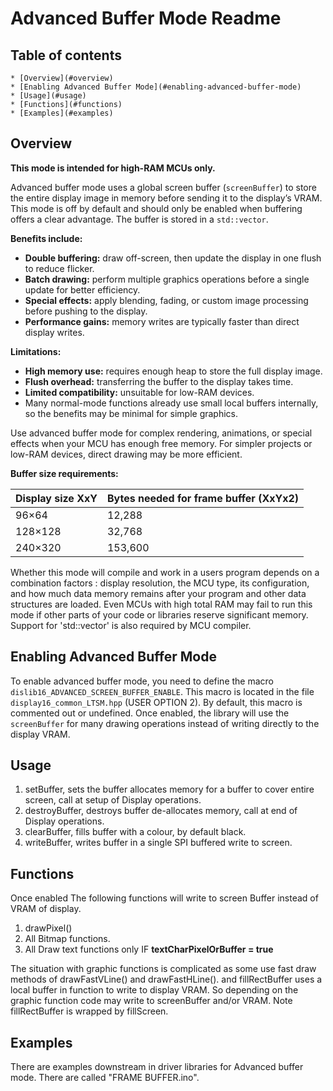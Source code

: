 # Advanced Buffer Mode Readme

## Table of contents

	* [Overview](#overview)  
	* [Enabling Advanced Buffer Mode](#enabling-advanced-buffer-mode)  
	* [Usage](#usage)  
	* [Functions](#functions)  
	* [Examples](#examples)


## Overview

**This mode is intended for high-RAM MCUs only.**

Advanced buffer mode uses a global screen buffer (`screenBuffer`) to store the entire display 
image in memory before sending it to the display’s VRAM. 
This mode is off by default and should only be enabled when buffering offers a clear advantage.
The buffer is stored in a `std::vector`.

**Benefits include:**
- **Double buffering:** draw off-screen, then update the display in one flush to reduce flicker.
- **Batch drawing:** perform multiple graphics operations before a single update for better efficiency.
- **Special effects:** apply blending, fading, or custom image processing before pushing to the display.
- **Performance gains:** memory writes are typically faster than direct display writes.

**Limitations:**
- **High memory use:** requires enough heap to store the full display image.
- **Flush overhead:** transferring the buffer to the display takes time.
- **Limited compatibility:** unsuitable for low-RAM devices.
- Many normal-mode functions already use small local buffers internally, so the benefits may be minimal for simple graphics.

Use advanced buffer mode for complex rendering, animations, or special effects when your MCU has enough free memory. For simpler projects or low-RAM devices, direct drawing may be more efficient.

**Buffer size requirements:**

| Display size XxY | Bytes needed for frame buffer (XxYx2) |
| ------------ | ------------ |
| 96×64         | 12,288  |
| 128×128       | 32,768   |
| 240×320       | 153,600 |

Whether this mode will compile and work in a users program depends on a combination factors 
: display resolution, the MCU type, its configuration, 
and how much data memory remains after your program and other data structures are loaded. 
Even MCUs with high total RAM may fail to run this mode if other parts of your code or libraries 
reserve significant memory. Support for 'std::vector' is also required by MCU compiler.


## Enabling Advanced Buffer Mode

To enable advanced buffer mode, you need to define the macro `dislib16_ADVANCED_SCREEN_BUFFER_ENABLE`. 
This macro is located in the file `display16_common_LTSM.hpp` (USER OPTION 2). 
By default, this macro is commented out or undefined. 
Once enabled, the library will use the `screenBuffer` for many drawing operations instead of 
writing directly to the display VRAM.

## Usage

1. setBuffer, sets the buffer allocates memory for a buffer to cover entire screen, call at setup of Display operations.
2. destroyBuffer, destroys buffer de-allocates memory, call at end of Display operations.
3. clearBuffer, fills buffer with a colour, by default black.
4. writeBuffer, writes buffer in a single SPI buffered write to screen.

## Functions

Once enabled The following functions will write to screen Buffer instead of 
VRAM of display.

1. drawPixel()
2. All Bitmap functions.
3. All Draw text functions only IF **textCharPixelOrBuffer = true** 

The situation with graphic functions is complicated as some use 
fast draw methods of drawFastVLine() and drawFastHLine().
and fillRectBuffer uses a local buffer in function to write to display VRAM.
So depending on the graphic function code may write to screenBuffer and/or VRAM. 
Note fillRectBuffer is wrapped by fillScreen. 

## Examples

There are examples downstream in driver libraries for Advanced buffer mode. There are called "FRAME BUFFER.ino".
